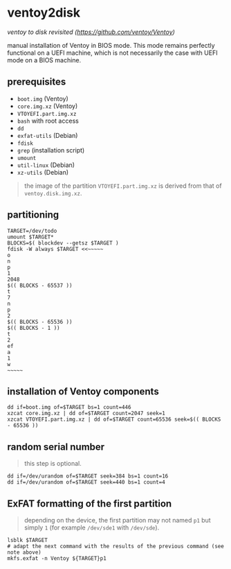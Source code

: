 # ventoy2disk

_ventoy to disk revisited (https://github.com/ventoy/Ventoy)_

manual installation of Ventoy in BIOS mode. This mode remains perfectly functional on a UEFI machine, which is not necessarily the case with UEFI mode on a BIOS machine.


## prerequisites

- `boot.img` (Ventoy)
- `core.img.xz` (Ventoy)
- `VTOYEFI.part.img.xz`
- `bash` with root access
- `dd`
- `exfat-utils` (Debian)
- `fdisk`
- `grep` (installation script)
- `umount`
- `util-linux` (Debian)
- `xz-utils` (Debian)

> the image of the partition `VTOYEFI.part.img.xz` is derived from that of `ventoy.disk.img.xz`.


## partitioning

```console
TARGET=/dev/todo
umount $TARGET*
BLOCKS=$( blockdev --getsz $TARGET )
fdisk -W always $TARGET <<~~~~~
o
n
p
1
2048
$(( BLOCKS - 65537 ))
t
7
n
p
2
$(( BLOCKS - 65536 ))
$(( BLOCKS - 1 ))
t
2
ef
a
1
w
~~~~~
```


## installation of Ventoy components

```console
dd if=boot.img of=$TARGET bs=1 count=446
xzcat core.img.xz | dd of=$TARGET count=2047 seek=1
xzcat VTOYEFI.part.img.xz | dd of=$TARGET count=65536 seek=$(( BLOCKS - 65536 ))
```


## random serial number

> this step is optional.

```console
dd if=/dev/urandom of=$TARGET seek=384 bs=1 count=16
dd if=/dev/urandom of=$TARGET seek=440 bs=1 count=4
```


## ExFAT formatting of the first partition

> depending on the device, the first partition may not named `p1` but simply `1` (for example `/dev/sde1` with `/dev/sde`).

```console
lsblk $TARGET
# adapt the next command with the results of the previous command (see note above)
mkfs.exfat -n Ventoy ${TARGET}p1
```
